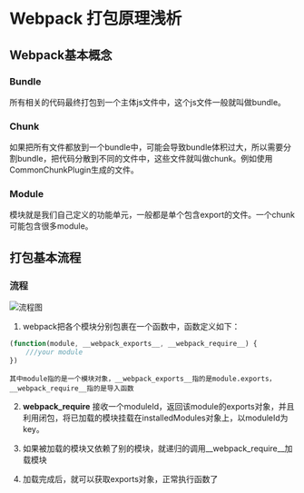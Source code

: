 # **Webpack 打包原理浅析**

## Webpack基本概念

### Bundle
所有相关的代码最终打包到一个主体js文件中，这个js文件一般就叫做bundle。

### Chunk
如果把所有文件都放到一个bundle中，可能会导致bundle体积过大，所以需要分割bundle，把代码分散到不同的文件中，这些文件就叫做chunk。例如使用CommonChunkPlugin生成的文件。

### Module
模块就是我们自己定义的功能单元，一般都是单个包含export的文件。一个chunk可能包含很多module。

## 打包基本流程

### 流程
![流程图](http://on-img.com/chart_image/5bd19d2de4b09b21f32fb8e8.png)

1. webpack把各个模块分别包裹在一个函数中，函数定义如下：
```javascript
(function(module, __webpack_exports__, __webpack_require__) {
    ///your module
})
```
    其中module指的是一个模块对象，__webpack_exports__指的是module.exports，__webpack_require__指的是导入函数

2. __webpack_require__ 接收一个moduleId，返回该module的exports对象，并且利用闭包，将已加载的模块挂载在installedModules对象上，以moduleId为key。

3. 如果被加载的模块又依赖了别的模块，就递归的调用__webpack_require__加载模块

4. 加载完成后，就可以获取exports对象，正常执行函数了
